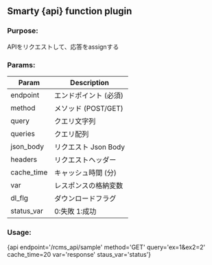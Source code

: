 ## Smarty {api} function plugin

### Purpose:
APIをリクエストして、応答をassignする

### Params:
Param | Description
--- | ---
endpoint | エンドポイント (必須)
method | メソッド (POST/GET)
query | クエリ文字列
queries | クエリ配列
json_body | リクエスト Json Body
headers | リクエストヘッダー
cache_time | キャッシュ時間 (分)
var | レスポンスの格納変数
dl_flg | ダウンロードフラグ
status_var | 0:失敗 1:成功

### Usage:
{api endpoint='/rcms_api/sample' method='GET' query='ex=1&ex2=2' cache_time=20 var='response' staus_var='status'}
